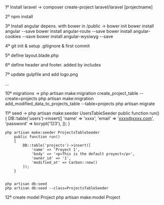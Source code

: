 1º Install laravel -> composer create-project laravel/laravel [projectname]

2º npm install

3º Install angular depens. with bower in /public  ->
    bower init
    bower install angular --save
    bower install angular-route --save
    bower install angular-cookies --save
    bower install angular-wysiwyg --save

4º git init & setup .gitignore & first commit

5º define layout.blade.php

6º define header and footer. added by includes

7º update gulpfile and add logo.png

...

10º migrations ->
    php artisan make:migration create_project_table --create=projects
    php artisan make:migration add_modified_data_to_projects_table --table=projects
    php artisan migrate

11º seed ->
    php artisan make:seeder UsersTableSeeder
        public function run()
        {
            DB::table('users')->insert([
                'name' => 'xxxx',
                'email' => 'xxxx@xxxx.com',
                'password' => bcrypt('123'),
            ]);
        }

    php artisan make:seeder ProjectsTableSeeder
        public function run()
        {
            DB::table('projects')->insert([
                'name' => 'Proyect 1',
                'body' => '<p>This is the default proyect</p>',
                'owner_id' => '1',
                'modified_at' => Carbon::now()
            ]);
        }


    php artisan db:seed
    php artisan db:seed --class=ProjectsTableSeeder


12º create model Project
    php artisan make:model Project



